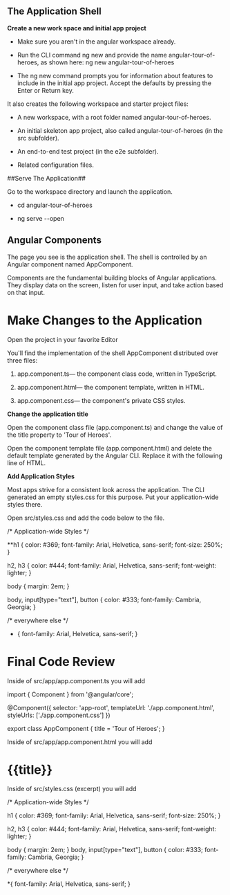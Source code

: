 ## The Application Shell ##
**Create a new work space and initial app project**	

- Make sure you aren't in the angular workspace already.

- Run the CLI command ng new and provide the name angular-tour-of-heroes, as shown here: ng new angular-tour-of-heroes

- The ng new command prompts you for information about features to include in the initial app project. Accept the defaults by pressing the Enter or Return key.

It also creates the following workspace and starter project files:

- A new workspace, with a root folder named angular-tour-of-heroes.

- An initial skeleton app project, also called angular-tour-of-heroes (in the src subfolder).
- An end-to-end test project (in the e2e subfolder).


- Related configuration files. 

##Serve The Application##

Go to the workspace directory and launch the application.

- cd angular-tour-of-heroes

- ng serve --open

## **Angular Components** ##

The page you see is the application shell. The shell is controlled by an Angular component named AppComponent.

Components are the fundamental building blocks of Angular applications. They display data on the screen, listen for user input, and take action based on that input.

# Make Changes to the Application #

Open the project in your favorite Editor

You'll find the implementation of the shell AppComponent distributed over three files:


1. app.component.ts— the component class code, written in TypeScript.

2. app.component.html— the component template, written in HTML.

3. app.component.css— the component's private CSS styles.

**Change the application title**

Open the component class file (app.component.ts) and change the value of the title property to 'Tour of Heroes'.

Open the component template file (app.component.html) and delete the default template generated by the Angular CLI. Replace it with the following line of HTML.

**Add Application Styles**

Most apps strive for a consistent look across the application. The CLI generated an empty styles.css for this purpose. Put your application-wide styles there.

Open src/styles.css and add the code below to the file.

/* Application-wide Styles */

**h1 {
  color: #369;
  font-family: Arial, Helvetica, sans-serif;
  font-size: 250%;
}

h2, h3 {
  color: #444;
  font-family: Arial, Helvetica, sans-serif;
  font-weight: lighter;
}

body {
  margin: 2em;
}

body, input[type="text"], button {
  color: #333;
  font-family: Cambria, Georgia;
}

/* everywhere else */
* {
  font-family: Arial, Helvetica, sans-serif;
}

# Final Code Review #

Inside of src/app/app.component.ts you will add 

import { Component } from '@angular/core';

@Component({
  selector: 'app-root',
  templateUrl: './app.component.html',
  styleUrls: ['./app.component.css']
})

export class AppComponent {
  title = 'Tour of Heroes';
}

Inside of src/app/app.component.html you will add 

<h1>{{title}}</h1>

Inside of src/styles.css (excerpt) you will add 

/* Application-wide Styles */

h1 {
  color: #369;
  font-family: Arial, Helvetica, sans-serif;
  font-size: 250%;
}

h2, h3 {
  color: #444;
  font-family: Arial, Helvetica, sans-serif;
  font-weight: lighter;
}

body {
  margin: 2em;
}
body, input[type="text"], button {
  color: #333;
  font-family: Cambria, Georgia;
}

/* everywhere else */

*{
  font-family: Arial, Helvetica, sans-serif;
}

